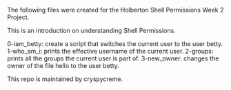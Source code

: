 The following files were created for the Holberton Shell Permissions Week 2 Project. 

This is an introduction on understanding Shell Permissions. 

0-iam_betty: create a script that switches the current user to the user betty.
1-who_am_i: prints the effective username of the current user.
2-groups: prints all the groups the current user is part of.
3-new_owner: changes the owner of the file hello to the user betty.




This repo is maintained by cryspycreme. 
